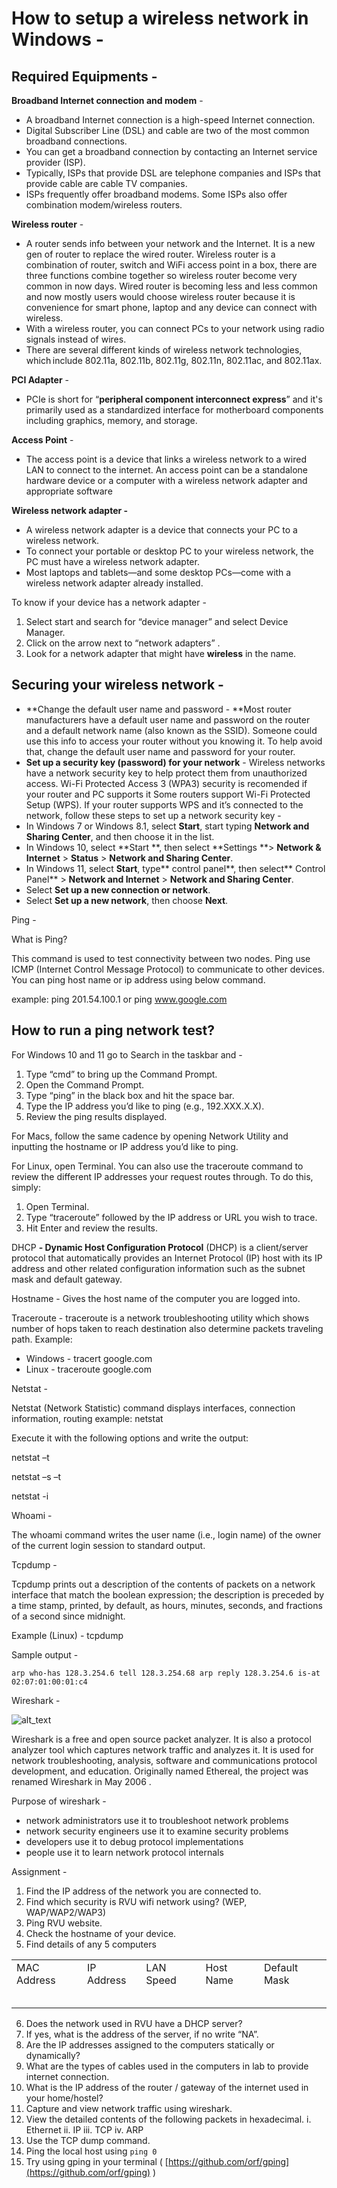 # How to setup a wireless network in Windows - 


## Required Equipments - 

**Broadband Internet connection and modem** -



*  A broadband Internet connection is a high-speed Internet connection.
* Digital Subscriber Line (DSL) and cable are two of the most common broadband connections. 
* You can get a broadband connection by contacting an Internet service provider (ISP).
* Typically, ISPs that provide DSL are telephone companies and ISPs that provide cable are cable TV companies. 
* ISPs frequently offer broadband modems. Some ISPs also offer combination modem/wireless routers.

**Wireless router** -



*  A router sends info between your network and the Internet. It is a new gen of router to replace the wired router. Wireless router is a combination of router, switch and WiFi access point in a box, there are three functions combine together so wireless router become very common in now days. Wired router is becoming less and less common and now mostly users would choose wireless router because it is convenience for smart phone, laptop and any device can connect with wireless. 
* With a wireless router, you can connect PCs to your network using radio signals instead of wires. 
* There are several different kinds of wireless network technologies, which include 802.11a, 802.11b, 802.11g, 802.11n, 802.11ac, and 802.11ax. 

**PCI Adapter** - 



* PCIe is short for “**peripheral component interconnect express**” and it's primarily used as a standardized interface for motherboard components including graphics, memory, and storage.

**Access Point** - 



* The access point is a device that links a wireless network to a wired LAN to connect to the internet. An access point can be a standalone hardware device or a computer with a wireless network adapter and appropriate software

**Wireless network adapter -**



*  A wireless network adapter is a device that connects your PC to a wireless network. 
* To connect your portable or desktop PC to your wireless network, the PC must have a wireless network adapter. 
* Most laptops and tablets—and some desktop PCs—come with a wireless network adapter already installed.

To know if your device has a network adapter - 



1. Select start and search for “device manager” and select Device Manager.
2. Click on the arrow next to “network adapters” .
3. Look for a network adapter that might have **wireless** in the name.


## Securing your wireless network -



* **Change the default user name and password - **Most router manufacturers have a default user name and password on the router and a default network name (also known as the SSID). Someone could use this info to access your router without you knowing it. To help avoid that, change the default user name and password for your router.
* **Set up a security key (password) for your network** - Wireless networks have a network security key to help protect them from unauthorized access. Wi-Fi Protected Access 3 (WPA3) security is recomended if your router and PC supports it Some routers support Wi-Fi Protected Setup (WPS). If your router supports WPS and it’s connected to the network, follow these steps to set up a network security key -
* In Windows 7 or Windows 8.1, select **Start**, start typing **Network and Sharing Center**, and then choose it in the list.
* In Windows 10, select **Start **, then select **Settings **> **Network & Internet**  > **Status** > **Network and Sharing Center**.
* In Windows 11, select **Start**, type** control panel**, then select** Control Panel** > **Network and Internet** > **Network and Sharing Center**. 
* Select **Set up a new connection or network**.
* Select **Set up a new network**, then choose **Next**.

Ping -

What is Ping? 

This command is used to test connectivity between two nodes. Ping use ICMP (Internet Control Message Protocol) to communicate to other devices. You can ping host name or ip address using below command. 

example: ping 201.54.100.1 or ping www.google.com


## How to run a ping network test?

For Windows 10 and 11 go to Search in the taskbar and - 



1. Type “cmd” to bring up the Command Prompt.
2. Open the Command Prompt.
3. Type “ping” in the black box and hit the space bar.
4. Type the IP address you’d like to ping (e.g., 192.XXX.X.X).
5. Review the ping results displayed.

For Macs, follow the same cadence by opening Network Utility and inputting the hostname or IP address you’d like to ping.

For Linux, open Terminal. You can also use the traceroute command to review the different IP addresses your request routes through. To do this, simply:



1. Open Terminal.
2. Type “traceroute” followed by the IP address or URL you wish to trace.
3. Hit Enter and review the results.

DHCP **- Dynamic Host Configuration Protocol** (DHCP) is a client/server protocol that automatically provides an Internet Protocol (IP) host with its IP address and other related configuration information such as the subnet mask and default gateway.

Hostname - Gives the host name of the computer you are logged into. 

Traceroute - traceroute is a network troubleshooting utility which shows number of hops taken to reach destination also determine packets traveling path. Example: 



* Windows - tracert google.com
* Linux - traceroute google.com

Netstat -

Netstat (Network Statistic) command displays interfaces, connection information, routing example: netstat

Execute it with the following options and write the output:

netstat –t

netstat –s –t 

netstat -i 

Whoami -

The whoami command writes the user name (i.e., login name) of the owner of the current login session to standard output.

Tcpdump - 

Tcpdump prints out a description of the contents of packets on a network interface that match the boolean expression; the description is preceded by a time stamp, printed, by default, as hours, minutes, seconds, and fractions of a second since midnight. 

Example (Linux) - tcpdump 

Sample output - 


```
arp who-has 128.3.254.6 tell 128.3.254.68 arp reply 128.3.254.6 is-at 02:07:01:00:01:c4
```


Wireshark - 

![alt_text](![image](https://user-images.githubusercontent.com/74425589/199260208-fd9a9831-8dd1-4e7b-a441-0d947ded50b9.png) "image_tooltip")



Wireshark is a free and open source packet analyzer. It is also a protocol analyzer tool which captures network traffic and analyzes it. It is used for network troubleshooting, analysis, software and communications protocol development, and education. Originally named Ethereal, the project was renamed Wireshark in May 2006 .


Purpose of wireshark - 



*  network administrators use it to troubleshoot network problems
* network security engineers use it to examine security problems 
* developers use it to debug protocol implementations 
* people use it to learn network protocol internals

Assignment - 



1. Find the IP address of the network you are connected to.
2. Find which security is RVU wifi network using? (WEP, WAP/WAP2/WAP3)
3. Ping RVU website.
4. Check the hostname of your device.
5. Find details of any 5 computers 

<table>
  <tr>
   <td>
MAC Address
   </td>
   <td>IP Address
   </td>
   <td>LAN Speed
   </td>
   <td>Host Name
   </td>
   <td>Default Mask
   </td>
  </tr>
  <tr>
   <td>
   </td>
   <td>
   </td>
   <td>
   </td>
   <td>
   </td>
   <td>
   </td>
  </tr>
  <tr>
   <td>
   </td>
   <td>
   </td>
   <td>
   </td>
   <td>
   </td>
   <td>
   </td>
  </tr>
  <tr>
   <td>
   </td>
   <td>
   </td>
   <td>
   </td>
   <td>
   </td>
   <td>
   </td>
  </tr>
  <tr>
   <td>
   </td>
   <td>
   </td>
   <td>
   </td>
   <td>
   </td>
   <td>
   </td>
  </tr>
  <tr>
   <td>
   </td>
   <td>
   </td>
   <td>
   </td>
   <td>
   </td>
   <td>
   </td>
  </tr>
</table>




6. Does the network used in RVU have a DHCP server?
7. If yes, what is the address of the server, if no write “NA”.
8. Are the IP addresses assigned to the computers statically or dynamically? 
9. What are the types of cables used in the computers in lab to provide internet connection.
10. What is the IP address of the router / gateway of the internet used in your home/hostel? 
11. Capture and view network traffic using wireshark.
12. View the detailed contents of the following packets in hexadecimal. i. Ethernet ii. IP iii. TCP iv. ARP
13. Use the TCP dump command.
14. Ping the local host using `ping 0`
15.  Try using gping in your terminal ( [https://github.com/orf/gping](https://github.com/orf/gping) )
